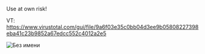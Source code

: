 Use at own risk!

VT: https://www.virustotal.com/gui/file/9a6f03e35c0bb04d3ee9b05808227398eba41c23b9852a67edcc552c4012a2e5

![Без имени](https://github.com/RaVeZzz/olegator/assets/58592912/dfaf9414-4ef5-481f-bb02-ea7ccc2c6189)
